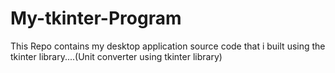 # My-tkinter-Program
This Repo contains my desktop application source code that i built using the tkinter library....(Unit converter using tkinter library)
